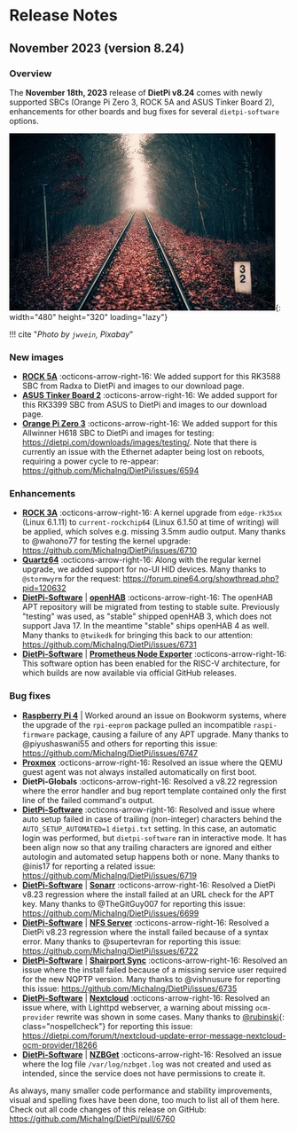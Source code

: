 # Release Notes

## November 2023 (version 8.24)

### Overview

The **November 18th, 2023** release of **DietPi v8.24** comes with newly supported SBCs (Orange Pi Zero 3, ROCK 5A and ASUS Tinker Board 2), enhancements for other boards and bug fixes for several `dietpi-software` options.

![Railway tracks in the forest](../assets/images/dietpi-release-v8_24.jpg){: width="480" height="320" loading="lazy"}

!!! cite "*Photo by `jwvein`, Pixabay*"

### New images

- [**ROCK 5A**](../hardware.md#radxa) :octicons-arrow-right-16: We added support for this RK3588 SBC from Radxa to DietPi and images to our download page.
- [**ASUS Tinker Board 2**](../hardware.md#asus-tinker-board) :octicons-arrow-right-16: We added support for this RK3399 SBC from ASUS to DietPi and images to our download page.
- [**Orange Pi Zero 3**](../hardware.md#orange-pi-series) :octicons-arrow-right-16: We added support for this Allwinner H618 SBC to DietPi and images for testing: <https://dietpi.com/downloads/images/testing/>. Note that there is currently an issue with the Ethernet adapter being lost on reboots, requiring a power cycle to re-appear: <https://github.com/MichaIng/DietPi/issues/6594>

### Enhancements

- [**ROCK 3A**](../hardware.md#radxa) :octicons-arrow-right-16: A kernel upgrade from `edge-rk35xx` (Linux 6.1.11) to `current-rockchip64` (Linux 6.1.50 at time of writing) will be applied, which solves e.g. missing 3.5mm audio output. Many thanks to @wahono77 for testing the kernel upgrade: <https://github.com/MichaIng/DietPi/issues/6710>
- [**Quartz64**](../hardware.md#pine64) :octicons-arrow-right-16: Along with the regular kernel upgrade, we added support for no-UI HID devices. Many thanks to `@stormwyrm` for the request: <https://forum.pine64.org/showthread.php?pid=120632>
- [**DietPi-Software**](../dietpi_tools/software_installation.md#dietpi-software) | [**openHAB**](../software/home_automation.md#openhab) :octicons-arrow-right-16: The openHAB APT repository will be migrated from testing to stable suite. Previously "testing" was used, as "stable" shipped openHAB 3, which does not support Java 17. In the meantime "stable" ships openHAB 4 as well. Many thanks to `@twikedk` for bringing this back to our attention: <https://github.com/MichaIng/DietPi/issues/6731>
- [**DietPi-Software**](../dietpi_tools/software_installation.md#dietpi-software) | [**Prometheus Node Exporter**](../software/system_stats.md#prometheus-node-exporter) :octicons-arrow-right-16: This software option has been enabled for the RISC-V architecture, for which builds are now available via official GitHub releases.

### Bug fixes

- [**Raspberry Pi 4**](../hardware.md#raspberry-pi) | Worked around an issue on Bookworm systems, where the upgrade of the `rpi-eeprom` package pulled an incompatible `raspi-firmware` package, causing a failure of any APT upgrade. Many thanks to @piyushaswani55 and others for reporting this issue: <https://github.com/MichaIng/DietPi/issues/6747>
- [**Proxmox**](../hardware.md#proxmox) :octicons-arrow-right-16: Resolved an issue where the QEMU guest agent was not always installed automatically on first boot.
- **DietPi-Globals** :octicons-arrow-right-16: Resolved a v8.22 regression where the error handler and bug report template contained only the first line of the failed command's output.
- [**DietPi-Software**](../dietpi_tools/software_installation.md#dietpi-software) :octicons-arrow-right-16: Resolved and issue where auto setup failed in case of trailing (non-integer) characters behind the `AUTO_SETUP_AUTOMATED=1` `dietpi.txt` setting. In this case, an automatic login was performed, but `dietpi-software` ran in interactive mode. It has been align now so that any trailing characters are ignored and either autologin and automated setup happens both or none. Many thanks to @inis17 for reporting a related issue: <https://github.com/MichaIng/DietPi/issues/6719>
- [**DietPi-Software**](../dietpi_tools/software_installation.md#dietpi-software) | [**Sonarr**](../software/bittorrent.md#sonarr) :octicons-arrow-right-16: Resolved a DietPi v8.23 regression where the install failed at an URL check for the APT key. Many thanks to @TheGitGuy007 for reporting this issue: <https://github.com/MichaIng/DietPi/issues/6699>
- [**DietPi-Software**](../dietpi_tools/software_installation.md#dietpi-software) | [**NFS Server**](../software/file_servers.md#nfs) :octicons-arrow-right-16: Resolved a DietPi v8.23 regression where the install failed because of a syntax error. Many thanks to @supertevran for reporting this issue: <https://github.com/MichaIng/DietPi/issues/6722>
- [**DietPi-Software**](../dietpi_tools/software_installation.md#dietpi-software) | [**Shairport Sync**](../software/media.md#shairport-sync) :octicons-arrow-right-16: Resolved an issue where the install failed because of a missing service user required for the new NQPTP version. Many thanks to @vishnusure for reporting this issue: <https://github.com/MichaIng/DietPi/issues/6735>
- [**DietPi-Software**](../dietpi_tools/software_installation.md#dietpi-software) | [**Nextcloud**](../software/cloud.md#nextcloud) :octicons-arrow-right-16: Resolved an issue where, with Lighttpd webserver, a warning about missing `ocm-provider` rewrite was shown in some cases. Many thanks to [@rubinski](https://dietpi.com/forum/u/rubinski){: class="nospellcheck"} for reporting this issue: <https://dietpi.com/forum/t/nextcloud-update-error-message-nextcloud-ocm-provider/18266>
- [**DietPi-Software**](../dietpi_tools/software_installation.md#dietpi-software) | [**NZBGet**](../software/bittorrent.md#nzbget) :octicons-arrow-right-16: Resolved an issue where the log file `/var/log/nzbget.log` was not created and used as intended, since the service does not have permissions to create it.

As always, many smaller code performance and stability improvements, visual and spelling fixes have been done, too much to list all of them here. Check out all code changes of this release on GitHub: <https://github.com/MichaIng/DietPi/pull/6760>

